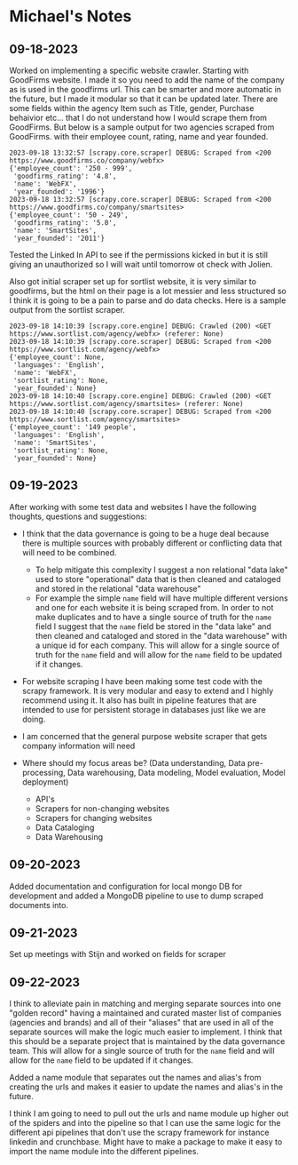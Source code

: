 # Michael's Notes

## 09-18-2023

Worked on implementing a specific website crawler. Starting with GoodFirms website. I made it so you need to add the name of the company as is used in the goodfirms url. This can be smarter and more automatic in the future, but I made it modular so that it can be updated later. There are some fields within the agency Item such as Title, gender, Purchase behaivior etc... that I do not understand how I would scrape them from GoodFirms. But below is a sample output for two agencies scraped from GoodFirms. with their employee count, rating, name and year founded.

```text
2023-09-18 13:32:57 [scrapy.core.scraper] DEBUG: Scraped from <200 https://www.goodfirms.co/company/webfx>
{'employee_count': '250 - 999',
 'goodfirms_rating': '4.8',
 'name': 'WebFX',
 'year_founded': '1996'}
2023-09-18 13:32:57 [scrapy.core.scraper] DEBUG: Scraped from <200 https://www.goodfirms.co/company/smartsites>
{'employee_count': '50 - 249',
 'goodfirms_rating': '5.0',
 'name': 'SmartSites',
 'year_founded': '2011'}
 ```

Tested the Linked In API to see if the permissions kicked in but it is still giving an unauthorized so I will wait until tomorrow ot check with Jolien.

Also got initial scraper set up for sortlist website, it is very similar to goodfirms, but the html on their page is a lot messier and less structured so I think it is going to be a pain to parse and do data checks. Here is a sample output from the sortlist scraper.

```text
2023-09-18 14:10:39 [scrapy.core.engine] DEBUG: Crawled (200) <GET https://www.sortlist.com/agency/webfx> (referer: None)
2023-09-18 14:10:39 [scrapy.core.scraper] DEBUG: Scraped from <200 https://www.sortlist.com/agency/webfx>
{'employee_count': None,
 'languages': 'English',
 'name': 'WebFX',
 'sortlist_rating': None,
 'year_founded': None}
2023-09-18 14:10:40 [scrapy.core.engine] DEBUG: Crawled (200) <GET https://www.sortlist.com/agency/smartsites> (referer: None)
2023-09-18 14:10:40 [scrapy.core.scraper] DEBUG: Scraped from <200 https://www.sortlist.com/agency/smartsites>
{'employee_count': '149 people',
 'languages': 'English',
 'name': 'SmartSites',
 'sortlist_rating': None,
 'year_founded': None}
```

## 09-19-2023

After working with some test data and websites I have the following thoughts, questions and suggestions:

- I think that the data governance is going to be a huge deal because there is multiple sources with probably different or conflicting data that will need to be combined.
  - To help mitigate this complexity I suggest a non relational "data lake" used to store "operational" data that is then cleaned and cataloged and stored in the relational "data warehouse"
  - For example the simple `name` field will have multiple different versions and one for each website it is being scraped from. In order to not make duplicates and to have a single source of truth for the `name` field I suggest that the `name` field be stored in the "data lake" and then cleaned and cataloged and stored in the "data warehouse" with a unique id for each company. This will allow for a single source of truth for the `name` field and will allow for the `name` field to be updated if it changes.

- For website scraping I have been making some test code with the scrapy framework. It is very modular and easy to extend and I highly recommend using it. It also has built in pipeline features that are intended to use for persistent storage in databases just like we are doing.

- I am concerned that the general purpose website scraper that gets company information will need

- Where should my focus areas be? (Data understanding, Data pre-processing, Data warehousing, Data modeling, Model evaluation, Model deployment)
  - API's
  - Scrapers for non-changing websites
  - Scrapers for changing websites
  - Data Cataloging
  - Data Warehousing

## 09-20-2023

Added documentation and configuration for local mongo DB for development and added a MongoDB pipeline to use to dump scraped documents into.

## 09-21-2023

Set up meetings with Stijn and worked on fields for scraper

## 09-22-2023

I think to alleviate pain in matching and merging separate sources into one "golden record" having a maintained and curated master list of companies (agencies and brands) and all of their "aliases" that are used in all of the separate sources will make the logic much easier to implement. I think that this should be a separate project that is maintained by the data governance team. This will allow for a single source of truth for the `name` field and will allow for the `name` field to be updated if it changes.

Added a name module that separates out the names and alias's from creating the urls and makes it easier to update the names and alias's in the future.

I think I am going to need to pull out the urls and name module up higher out of the spiders and into the pipeline so that I can use the same logic for the different api pipelines that don't use the scrapy framework for instance linkedin and crunchbase. Might have to make a package to make it easy to import the name module into the different pipelines.
